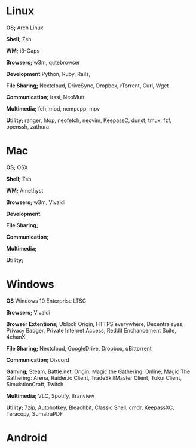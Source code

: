 # Linux
**OS;**
Arch Linux

**Shell;**
Zsh

**WM;**
i3-Gaps

**Browsers;**
w3m, qutebrowser

**Development**
Python, Ruby, Rails, 

**File Sharing;**
Nextcloud, DriveSync, Dropbox, rTorrent, Curl, Wget

**Communication;**
Irssi, NeoMutt

**Multimedia;**
feh, mpd, ncmpcpp, mpv

**Utility;**
ranger, htop, neofetch, neovim, KeepassC, dunst, tmux, fzf, openssh, zathura

# Mac
**OS;**
OSX

**Shell;**
Zsh

**WM;**
Amethyst

**Browsers;**
w3m, Vivaldi

**Development**


**File Sharing;**


**Communication;**


**Multimedia;**


**Utility;**



# Windows
**OS**
Windows 10 Enterprise LTSC

**Browsers;**
Vivaldi 

**Browser Extentions;**
Ublock Origin, HTTPS everywhere, Decentraleyes, Privacy Badger, Private Internet Access, Reddit Enchancement Suite, 4chanX

**File Sharing;**
Nextcloud, GoogleDrive, Dropbox, qBittorrent

**Communication;**
Discord 

**Gaming;**
Steam, Battle.net, Origin, Magic the Gathering: Online, Magic The Gathering: Arena, Raider.io Client, TradeSkillMaster Client, Tukui Client, SimulationCraft, Twitch

**Multimedia;**
VLC, Spotify, Ifranview

**Utility;**
7zip, Autohotkey, Bleachbit, Classic Shell, cmdr, KeepassXC, Teracopy, SumatraPDF

# Android
